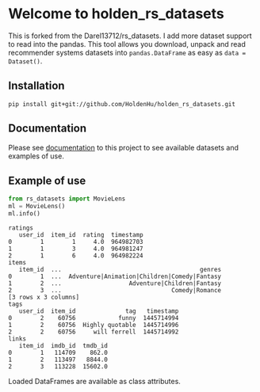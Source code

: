 # Welcome to holden_rs_datasets
This is forked from the Darel13712/rs_datasets. I add more dataset support to read into the pandas.
This tool allows you download, unpack and read 
recommender systems datasets into `pandas.DataFrame` as easy as `data = Dataset()`.

## Installation

```
pip install git+git://github.com/HoldenHu/holden_rs_datasets.git
```

## Documentation
Please see [documentation](https://darel13712.github.io/rs_datasets/) to this project to 
see available datasets and examples of use.

## Example of use

```python
from rs_datasets import MovieLens
ml = MovieLens()
ml.info()
```
```text
ratings
   user_id  item_id  rating  timestamp
0        1        1     4.0  964982703
1        1        3     4.0  964981247
2        1        6     4.0  964982224
items
   item_id  ...                                       genres
0        1  ...  Adventure|Animation|Children|Comedy|Fantasy
1        2  ...                   Adventure|Children|Fantasy
2        3  ...                               Comedy|Romance
[3 rows x 3 columns]
tags
   user_id  item_id              tag   timestamp
0        2    60756            funny  1445714994
1        2    60756  Highly quotable  1445714996
2        2    60756     will ferrell  1445714992
links
   item_id  imdb_id  tmdb_id
0        1   114709    862.0
1        2   113497   8844.0
2        3   113228  15602.0
```
Loaded DataFrames are available as class attributes.
